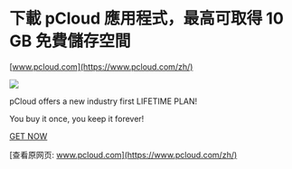 # 下載 pCloud 應用程式，最高可取得 10 GB 免費儲存空間

[www.pcloud.com](https://www.pcloud.com/zh/)

![](https://cubox.pro/c/filters:no_upscale()?imageUrl=https%3A%2F%2Fpcdn-www.pcloud.com%2FZac%2Fimages%2Fp_promo%2Flifetime_promo_modal%402x.png)

pCloud offers a new industry first LIFETIME PLAN!

You buy it once, you keep it forever!

[GET NOW](https://www.pcloud.com/zh/cloud-storage-pricing-plans.html?product=premium)

[查看原网页: www.pcloud.com](https://www.pcloud.com/zh/)